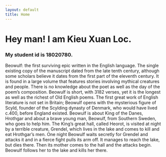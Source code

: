```yaml
---
layout: default
title: Home
---
```

<h1>Hey man! I am Kieu Xuan Loc.</h1>
<h3>My student id is 18020780.</h3>
<p>Beowulf:  the  first  surviving  epic  written  in  the  English  language.  The  single existing  copy  of  the  manuscript  dated  from  the  late  tenth  century,  although some scholars believe it dates from the first part of the eleventh century. It is found in a large volume that features stories involving mythical creatures and people. There is no knowledge about the poet as well as the day of the poem’s composition. Beowulf is short, with 3182 verses, yet it is the longest as well as the richest of  Old  English  poems.  The  first  great  work  of  English  literature  is  not  set  in Britain; Beowulf  opens  with  the  mysterious  figure  of  Scyld,  founder  of  the Scylding  dynasty  of  Denmark,  who  would  have  lived  c.400,  before  England existed. Beowulf is about King of the Danes, Hrothgar and about a brave young man, Beowulf, from Southern Sweden, who goes to help him. The King’s great hall, called Heorot, is visited at night by a terrible creature, Grendel, which lives in the  lake  and  comes  to  kill  and  eat  Hrothgar’s  men. One  night  Beowulf  waits secretly  for  Grendel  and  attacks  it  and  in  a  fierce  fight  pulls  its  arm  off.  It manages  to  reach  the  lake,  but  dies  there.  Then  its  mother  comes  to  the  hall and  the  attacks  begin. Beowulf  follows  her  to  the  lake  and  kills  her  there.  </p>